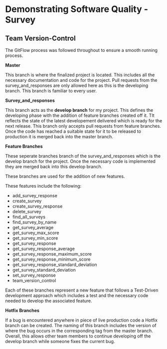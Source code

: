 # Demonstrating Software Quality - Survey

## Team Version-Control 
The GitFlow process was followed throughout to ensure a smooth running process. 

**Master**

This branch is where the finalized project is located. This includes all the necessary documentation and code for the project. Pull requests from the survey_and_responses are only allowed here as this is the developing branch. This branch is familiar to every user. 


**Survey_and_responses**

This branch acts as the **develop branch** for my project. This defines the developing phase with the addition of feature branches created off it. TIt reflects the state of the latest developement delivered which is ready for the next release. This branch only accepts pull requests from feature branches. Once the code has reached a suitable state for it to be released to production it is merged back into the master branch. 

**Feature Branches**

These seperate branches branch of the survey_and_responses which is the develop branch for the project. Once the necessary code is implemented they are merged back into this develop branch. 

These branches are used for the addition of new features. 

These features include the following: 
- add_survey_response
- create_survey
- create_survey_response
- delete_survey
- find_all_surveys
- find_survey_by_name
- get_survey_average
- get_survey_max_score
- get_survey_min_score
- get_survey_response
- get_survey_response_average
- get_survey_response_maximum_score
- get_survey_response_minimum_score
- get_survey_response_standard_deviation
- get_survey_standard_deviation
- set_survey_response
- team_version_control

Each of these branches represent a new feature that follows a Test-Driven development approach which includes a test and the necessary code needed to develop the associated feature. 

**Hotfix Branches**

If a bug is encountered anywhere in piece of live production code a Hotfix branch can be created. The naming of this branch includes the version of where the bug occurs in the corresponding tag from the master branch. Overall, this allows other team members to continue developing off the develop branch while someone fixes the current bug. 
